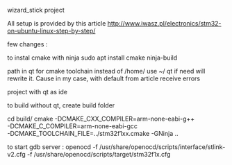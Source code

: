 wizard_stick project

All setup is  provided by this article http://www.iwasz.pl/electronics/stm32-on-ubuntu-linux-step-by-step/

few changes :

to instal cmake with ninja
sudo apt install cmake ninja-build

path in qt for cmake toolchain instead of /home/ use ~/ 
qt if need will rewrite it. Cause in my case, with default from article receive errors

project with qt as ide


to build without qt, create build folder

cd build/
cmake -DCMAKE_CXX_COMPILER=arm-none-eabi-g++ \
    -DCMAKE_C_COMPILER=arm-none-eabi-gcc \
    -DCMAKE_TOOLCHAIN_FILE=../stm32f1xx.cmake -GNinja ..


to start gdb server :
openocd -f /usr/share/openocd/scripts/interface/stlink-v2.cfg -f /usr/share/openocd/scripts/target/stm32f1x.cfg
